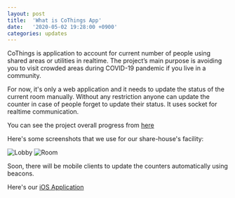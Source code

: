 ```yaml
---
layout: post
title:  'What is CoThings App'
date:   '2020-05-02 19:28:00 +0900'
categories: updates
---
```

CoThings is application to account for current number of people using shared areas or utilities in realtime. The project’s main purpose is avoiding you to visit crowded areas during COVID-19 pandemic if you live in a community.

For now, it's only a web application and it needs to update the status of the current room manually. Without any restriction anyone can update the counter in case of people forget to update their status. It uses socket for realtime communication.

You can see the project overall progress from [here](https://github.com/rainlab-inc/coliving/projects/4)

Here's some screenshots that we use for our share-house's facility:

![Lobby](https://github.com/rainlab-inc/coliving/blob/master/assets/static/images/app_screenshot_lobby.png "Lobby Overall")
![Room](https://github.com/rainlab-inc/coliving/blob/master/assets/static/images/app_screenshot_room.png "Room Stats")

Soon, there will be mobile clients to update the counters automatically using beacons.

Here's our [iOS Application](https://github.com/rainlab-inc/coliving-ios)